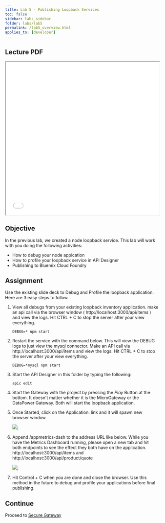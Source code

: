 ```yaml
---
title: Lab 5 - Publishing Loopback Services
toc: false
sidebar: labs_sidebar
folder: labs/lab5
permalink: /lab5_overview.html
applies_to: [developer]
---
```


## Lecture PDF

 <iframe style="overflow:hidden;height:500;width:100%" height="500" width="100%" src="./assets/lectures/Lecture-Publishing_Loopback_Services.pdf"> </iframe>

## Objective

In the previous lab, we created a node loopback service.  This lab will work with you doing the following activities:

+ How to debug your node appication
+ How to profile your loopback service in API Designer
+ Publishing to Bluemix Cloud Foundry

## Assignment

Use the existing slide deck to Debug and Profile the loopback application.  Here are 3 easy steps to follow. 

1. View all debugs from your existing loopback inventory application. make an api call via the browser window ( http://localhost:3000/api/items ) and view the logs. Hit CTRL + C to stop the server after your view everything.

    ```shell
    DEBUG=* npm start
    ```
1. Restart the service with the command below.  This will view the DEBUG logs to just view the mysql connector. Make an API call via http://localhost:3000/api/items and view the logs.  Hit CTRL + C to stop the server after your view everything.

    ```shell
    DEBUG=*mysql npm start
    ```
1. Start the API Designer in this folder by typing the following:

    ```shell
    apic edit
    ```
1. Start the Gateway with the project by pressing the *Play* Button at the bottom.  It doesn't matter whether it is the MicroGateway or the DataPower Gateway.  Both will start the loopback application.  

1.  Once Started, click on the Application: link and it will spawn new browser window

    ![](./images/captures/designer-toolbar.png);

1. Append /appmetrics-dash to the address URL like below. While you have the Metrics Dashboard running, please open a new tab and hit both endpoints to see the effect they both have on the application.  http://localhost:3000/api/items  and http://localhost:3000/api/product/quote 

    ![](./images/captures/url.png);

1. Hit Control + C when you are done and close the browser.  Use this method in the future to debug and profile your applications before final publishing. 


## Continue

Proceed to [Secure Gateway](lab6_overview.html)
 